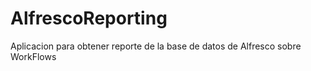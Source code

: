 AlfrescoReporting
=================

Aplicacion para obtener reporte de la base de datos de Alfresco sobre WorkFlows